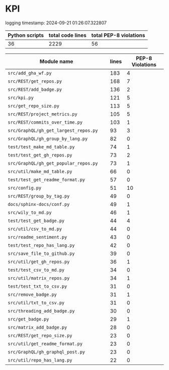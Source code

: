 # KPI

logging timestamp:
2024-09-21 01:26:07.322807

| Python scripts | total code lines | total PEP-8 violations |
| --- | --- | --- |
| 36| 2229 | 56 |

| Module name | lines | PEP-8 Violations |
| --- | --- | --- |
| `src/add_gha_wf.py                       ` |        183 |                    4 |
| `src/REST/get_repos.py                   ` |        168 |                    7 |
| `src/REST/add_badge.py                   ` |        136 |                    2 |
| `src/kpi.py                              ` |        121 |                    5 |
| `src/get_repo_size.py                    ` |        113 |                    5 |
| `src/REST/project_metrics.py             ` |        105 |                    5 |
| `src/REST/commits_over_time.py           ` |        103 |                    1 |
| `src/GraphQL/gh_get_largest_repos.py     ` |         93 |                    3 |
| `src/GraphQL/gh_group_by_lang.py         ` |         82 |                    0 |
| `test/test_make_md_table.py              ` |         74 |                    1 |
| `test/test_get_gh_repos.py               ` |         73 |                    2 |
| `src/GraphQL/gh_get_popular_repos.py     ` |         73 |                    1 |
| `src/util/make_md_table.py               ` |         66 |                    0 |
| `test/test_get_readme_format.py          ` |         57 |                    0 |
| `src/config.py                           ` |         51 |                   10 |
| `src/REST/group_by_tag.py                ` |         49 |                    0 |
| `docs/sphinx-docs/conf.py                ` |         49 |                    1 |
| `src/wily_to_md.py                       ` |         46 |                    1 |
| `test/test_get_badge.py                  ` |         44 |                    4 |
| `src/util/csv_to_md.py                   ` |         44 |                    0 |
| `src/readme_sentiment.py                 ` |         43 |                    0 |
| `test/test_repo_has_lang.py              ` |         42 |                    0 |
| `src/save_file_to_github.py              ` |         39 |                    0 |
| `src/util/get_gh_repos.py                ` |         36 |                    1 |
| `test/test_csv_to_md.py                  ` |         34 |                    0 |
| `src/util/matrix_repos.py                ` |         34 |                    1 |
| `test/test_txt_to_csv.py                 ` |         31 |                    0 |
| `src/remove_badge.py                     ` |         31 |                    1 |
| `src/util/txt_to_csv.py                  ` |         31 |                    0 |
| `src/threading_add_badge.py              ` |         30 |                    0 |
| `src/get_badge.py                        ` |         29 |                    1 |
| `src/matrix_add_badge.py                 ` |         28 |                    0 |
| `src/REST/get_repo_size.py               ` |         23 |                    0 |
| `src/util/get_readme_format.py           ` |         23 |                    0 |
| `src/GraphQL/gh_graphql_post.py          ` |         23 |                    0 |
| `src/util/repo_has_lang.py               ` |         22 |                    0 |
